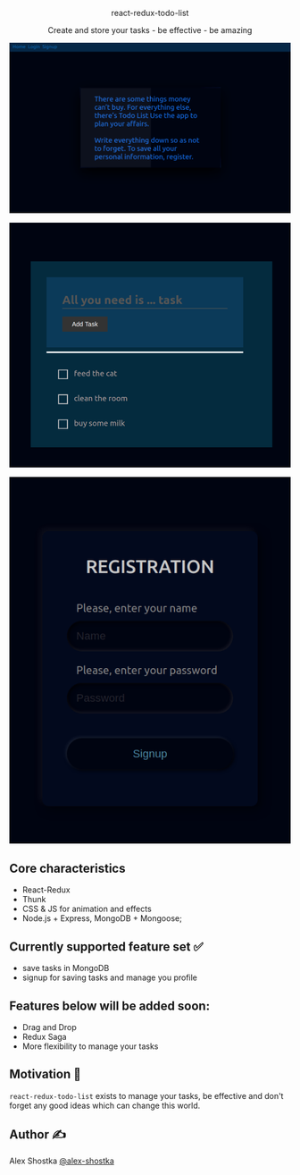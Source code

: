 <p align="center">react-redux-todo-list</p>

<p align="center">Create and store your tasks - be effective - be amazing</p>

![Alt text](frontend/public/images/firstpage_demonstration.gif?raw=true "homepage")

![Alt text](frontend/public/images/mark_demonstration.gif?raw=true "demonstration")

![Alt text](frontend/public/images/sing_up.png?raw=true "signUp")


## Core characteristics
- React-Redux
- Thunk
- CSS & JS for animation and effects
- Node.js + Express, MongoDB + Mongoose;

## Currently supported feature set ✅
- save tasks in MongoDB
- signup for saving tasks and manage you profile

## Features below will be added soon:
- Drag and Drop
- Redux Saga
- More flexibility to manage your tasks

## Motivation 🤔
`react-redux-todo-list` exists to manage your tasks, be effective and don't forget any good ideas which can change this world.

## Author ✍️
Alex Shostka [@alex-shostka](https://github.com/alex-shostka)
